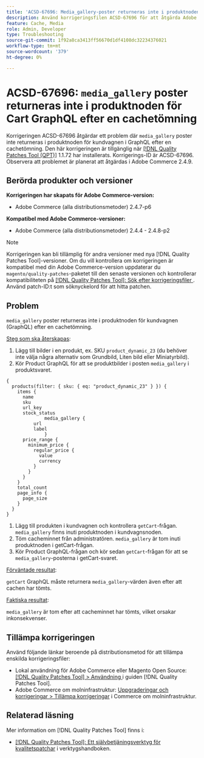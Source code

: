 ```yaml
---
title: 'ACSD-67696: Media_gallery-poster returneras inte i produktnoden för kundvagnen för GraphQL efter en cachetömning'
description: Använd korrigeringsfilen ACSD-67696 för att åtgärda Adobe Commerce-problemet där mediegalleriposter inte returneras i produktnoden för kundvagnen i GraphQL efter att cache-minnet har tömts.
feature: Cache, Media
role: Admin, Developer
type: Troubleshooting
source-git-commit: 1f92a8ca3413ff56670d1df4108dc32234376021
workflow-type: tm+mt
source-wordcount: '379'
ht-degree: 0%

---
```



# ACSD-67696: `media_gallery` poster returneras inte i produktnoden för Cart GraphQL efter en cachetömning

Korrigeringen ACSD-67696 åtgärdar ett problem där `media_gallery` poster inte returneras i produktnoden för kundvagnen i GraphQL efter en cachetömning. Den här korrigeringen är tillgänglig när [[!DNL Quality Patches Tool (QPT)]](/help/tools/quality-patches-tool/quality-patches-tool-to-self-serve-quality-patches.md) 1.1.72 har installerats. Korrigerings-ID är ACSD-67696. Observera att problemet är planerat att åtgärdas i Adobe Commerce 2.4.9.

## Berörda produkter och versioner

**Korrigeringen har skapats för Adobe Commerce-version:**

* Adobe Commerce (alla distributionsmetoder) 2.4.7-p6

**Kompatibel med Adobe Commerce-versioner:**

* Adobe Commerce (alla distributionsmetoder) 2.4.4 - 2.4.8-p2

>[!NOTE]
>
>Korrigeringen kan bli tillämplig för andra versioner med nya [!DNL Quality Patches Tool]-versioner. Om du vill kontrollera om korrigeringen är kompatibel med din Adobe Commerce-version uppdaterar du `magento/quality-patches`-paketet till den senaste versionen och kontrollerar kompatibiliteten på [[!DNL Quality Patches Tool]: Sök efter korrigeringsfiler ](https://experienceleague.adobe.com/tools/commerce-quality-patches/index.html). Använd patch-ID:t som söknyckelord för att hitta patchen.

## Problem

`media_gallery` poster returneras inte i produktnoden för kundvagnen (GraphQL) efter en cachetömning.

<u>Steg som ska återskapas</u>:

1. Lägg till bilder i en produkt, ex. SKU `product_dynamic_23` (du behöver inte välja några alternativ som Grundbild, Liten bild eller Miniatyrbild).
1. Kör Product GraphQL för att se produktbilder i posten `media_gallery` i produktsvaret.

```
{
  products(filter: { sku: { eq: "product_dynamic_23" } }) {
    items {
      name
      sku
      url_key
      stock_status
			  media_gallery {
          url
          label
			  }
      price_range {
        minimum_price {
          regular_price {
            value
            currency
          }
        }
      }
    }
    total_count
    page_info {
      page_size
    }
  }
}
```

1. Lägg till produkten i kundvagnen och kontrollera `getCart`-frågan. `media_gallery` finns inuti produktnoden i kundvagnsnoden.
1. Töm cacheminnet från administratören. `media_gallery` är tom inuti produktnoden i getCart-frågan.
1. Kör Product GraphQL-frågan och kör sedan `getCart`-frågan för att se `media_gallery`-posterna i getCart-svaret.

<u>Förväntade resultat</u>:

`getCart` GraphQL måste returnera `media_gallery`-värden även efter att cachen har tömts.

<u>Faktiska resultat</u>:

`media_gallery` är tom efter att cacheminnet har tömts, vilket orsakar inkonsekvenser.

## Tillämpa korrigeringen

Använd följande länkar beroende på distributionsmetod för att tillämpa enskilda korrigeringsfiler:

* Lokal användning för Adobe Commerce eller Magento Open Source: [[!DNL Quality Patches Tool] > Användning ](/help/tools/quality-patches-tool/usage.md) i guiden [!DNL Quality Patches Tool].
* Adobe Commerce om molninfrastruktur: [Uppgraderingar och korrigeringar > Tillämpa korrigeringar](https://experienceleague.adobe.com/docs/commerce-cloud-service/user-guide/develop/upgrade/apply-patches.html) i Commerce om molninfrastruktur.

## Relaterad läsning

Mer information om [!DNL Quality Patches Tool] finns i:

* [[!DNL Quality Patches Tool]: Ett självbetjäningsverktyg för kvalitetspatchar](/help/tools/quality-patches-tool/quality-patches-tool-to-self-serve-quality-patches.md) i verktygshandboken.
